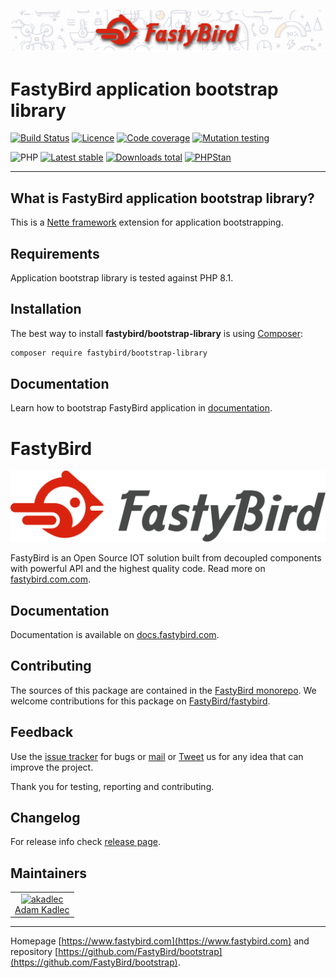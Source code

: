 <p align="center">
	<img src="https://github.com/fastybird/.github/blob/main/assets/repo_title.png?raw=true" alt="FastyBird"/>
</p>

# FastyBird application bootstrap library

[![Build Status](https://img.shields.io/github/actions/workflow/status/FastyBird/bootstrap-library/ci.yaml?style=flat-square)](https://github.com/FastyBird/bootstrap-library/actions)
[![Licence](https://img.shields.io/github/license/FastyBird/bootstrap-library?style=flat-square)](https://github.com/FastyBird/bootstrap-library/blob/main/LICENSE.md)
[![Code coverage](https://img.shields.io/coverallsCoverage/github/FastyBird/bootstrap-library?style=flat-square)](https://coveralls.io/r/FastyBird/bootstrap-library)
[![Mutation testing](https://img.shields.io/endpoint?style=flat-square&url=https%3A%2F%2Fbadge-api.stryker-mutator.io%2Fgithub.com%2FFastyBird%2Fbootstrap-library%2Fmain)](https://dashboard.stryker-mutator.io/reports/github.com/FastyBird/bootstrap-library/main)

![PHP](https://badgen.net/packagist/php/FastyBird/bootstrap-library?cache=300&style=flat-square)
[![Latest stable](https://badgen.net/packagist/v/FastyBird/bootstrap-library/latest?cache=300&style=flat-square)](https://packagist.org/packages/FastyBird/bootstrap-library)
[![Downloads total](https://badgen.net/packagist/dt/FastyBird/bootstrap-library?cache=300&style=flat-square)](https://packagist.org/packages/FastyBird/bootstrap-library)
[![PHPStan](https://img.shields.io/badge/PHPStan-enabled-brightgreen.svg?style=flat-square)](https://github.com/phpstan/phpstan)

***

## What is FastyBird application bootstrap library?

This is a [Nette framework](https://nette.org) extension for application bootstrapping.

## Requirements

Application bootstrap library is tested against PHP 8.1.

## Installation

The best way to install **fastybird/bootstrap-library** is using [Composer](http://getcomposer.org/):

```sh
composer require fastybird/bootstrap-library
```

## Documentation

Learn how to bootstrap FastyBird application
in [documentation](https://github.com/FastyBird/bootstrap-library/blob/main/docs/index.md).

# FastyBird

<p align="center">
	<img src="https://github.com/fastybird/.github/blob/main/assets/fastybird_row.svg?raw=true" alt="FastyBird"/>
</p>

FastyBird is an Open Source IOT solution built from decoupled components with powerful API and the highest quality code. Read more on [fastybird.com.com](https://www.fastybird.com).

## Documentation

Documentation is available on [docs.fastybird.com](https://docs.fastybird.com).

## Contributing

The sources of this package are contained in the [FastyBird monorepo](https://github.com/FastyBird/fastybird). We welcome contributions for this package on [FastyBird/fastybird](https://github.com/FastyBird/).

## Feedback

Use the [issue tracker](https://github.com/FastyBird/fastybird/issues) for bugs
or [mail](mailto:code@fastybird.com) or [Tweet](https://twitter.com/fastybird) us for any idea that can improve the
project.

Thank you for testing, reporting and contributing.

## Changelog

For release info check [release page](https://github.com/FastyBird/fastybird/releases).

## Maintainers

<table>
	<tbody>
		<tr>
			<td align="center">
				<a href="https://github.com/akadlec">
					<img alt="akadlec" width="80" height="80" src="https://avatars3.githubusercontent.com/u/1866672?s=460&amp;v=4" />
				</a>
				<br>
				<a href="https://github.com/akadlec">Adam Kadlec</a>
			</td>
		</tr>
	</tbody>
</table>

***
Homepage [https://www.fastybird.com](https://www.fastybird.com) and
repository [https://github.com/FastyBird/bootstrap](https://github.com/FastyBird/bootstrap).
